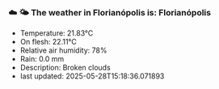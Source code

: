 ### ☁️ 🌤️  The weather in Florianópolis is: Florianópolis

- Temperature: 21.83°C
- On flesh: 22.11°C
- Relative air humidity: 78%
- Rain: 0.0 mm
- Description: Broken clouds
- last updated: 2025-05-28T15:18:36.071893
